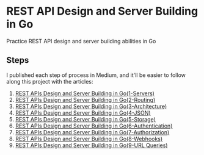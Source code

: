 # REST API Design and Server Building in Go

Practice REST API design and server building abilities in Go

## Steps

I published each step of process in Medium, and it'll be easier to follow along this project with the articles:

1. [REST APIs Design and Server Building in Go(1-Servers)](https://medium.com/@lordmoma/build-a-social-network-in-go-1-servers-bd3a7b74219a)
2. [REST APIs Design and Server Building in Go(2-Routing)](https://medium.com/@lordmoma/build-a-social-network-in-go-2-routing-c6de91e6b1a8)
3. [REST APIs Design and Server Building in Go(3-Architecture)](https://medium.com/@lordmoma/build-a-social-network-in-go-3-architecture-fd99e3647026)
4. [REST APIs Design and Server Building in Go(4-JSON)](https://medium.com/@lordmoma/build-a-social-network-in-go-4-json-b8393111517f)
5. [REST APIs Design and Server Building in Go(5-Storage)](https://medium.com/@lordmoma/build-a-social-network-in-go-5-storage-c690e76d86c9)
6. [REST APIs Design and Server Building in Go(6-Authentication)](https://towardsdev.com/build-a-social-network-in-go-6-authentication-515cbc9b15b6)
7. [REST APIs Design and Server Building in Go(7-Authorization)](https://medium.com/@lordmoma/build-a-social-network-in-go-7-authorization-1d519c97f155)
8. [REST APIs Design and Server Building in Go(8-Webhooks)](https://medium.com/@lordmoma/build-a-social-network-in-go-8-webhooks-ebc047c344b4)
9. [REST APIs Design and Server Building in Go(9-URL Queries)](https://medium.com/@lordmoma/rest-apis-design-and-server-building-in-go-9-url-queries-df4e2a6c69a2)
